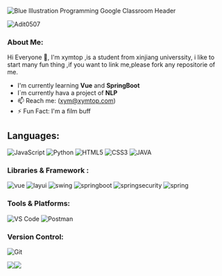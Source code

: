 ![Blue Illustration Programming  Google Classroom Header](https://user-images.githubusercontent.com/78037846/152479672-7c967bfb-b80a-40e1-a962-a5a5a0393e9d.png)


<p align="left"> <img src="https://komarev.com/ghpvc/?username=xymtop&label=Profile%20views&color=0e75b6&style=flat" alt="Adit0507" /> </p>

<h3 align="left">About Me:</h3>
<p>Hi Everyone 👋, I'm xymtop ,is a student from xinjiang universsity, i like to start many fun thing ,if you want to link me,please fork any repositorie of me.</p>

- I'm currently learning **Vue** and **SpringBoot**
- I`m currently hava a project of **NLP**
- 📫 Reach me: (xym@xymtop.com)
- ⚡ Fun Fact: I'm a film buff


 ## Languages:
![JavaScript](https://img.shields.io/badge/-JavaScript-black?style=for-the-badge&logo=javascript)
![Python](https://img.shields.io/badge/-Python-black?style=for-the-badge&logo=Python)
![HTML5](https://img.shields.io/badge/-HTML5-E34F26?style=for-the-badge&logo=html5&logoColor=white)
![CSS3](https://img.shields.io/badge/-CSS3-1572B6?style=for-the-badge&logo=css3)
![JAVA](https://img.shields.io/badge/-java-1572B6?style=for-the-badge&logo=JAVA)

### Libraries & Framework :
![vue](https://img.shields.io/badge/vue-%2320232a.svg?style=for-the-badge&logo=vue&logoColor=%2361DAFB)
![layui](https://img.shields.io/badge/Layui-%2320232a.svg?style=for-the-badge&logo=layui&logoColor=%2361DAFB)
![swing](https://img.shields.io/badge/swing-%2320232a.svg?style=for-the-badge&logo=swing&logoColor=%2361DAFB)
![springboot](https://img.shields.io/badge/springboot-%2320232a.svg?style=for-the-badge&logo=springboot&logoColor=%2361DAFB)
![springsecurity](https://img.shields.io/badge/springsecurity-%2320232a.svg?style=for-the-badge&logo=springsecurity&logoColor=%2361DAFB)
![spring](https://img.shields.io/badge/spring-%2320232a.svg?style=for-the-badge&logo=spring&logoColor=%2361DAFB)

 
 ### Tools & Platforms:
![VS Code](https://img.shields.io/badge/Visual_Studio_Code-0078D4?style=for-the-badge&logo=visual%20studio%20code&logoColor=white)
![Postman](https://img.shields.io/badge/Postman-FF6C37?style=for-the-badge&logo=Postman&logoColor=white)


 ### Version Control: 
 ![Git](https://img.shields.io/badge/Git-F05032?style=for-the-badge&logo=git&logoColor=white)

  
<img src="https://github-readme-streak-stats.herokuapp.com/?user=Adit0507&theme=dark&hide_border=true"/><img 
   src="https://github-readme-stats.vercel.app/api?username=xymtop&show_icons=true&theme=tokyonight" 
/>
